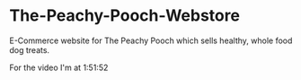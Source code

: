 # The-Peachy-Pooch-Webstore
E-Commerce website for The Peachy Pooch which sells healthy, whole food dog treats.

For the video I'm at 1:51:52
